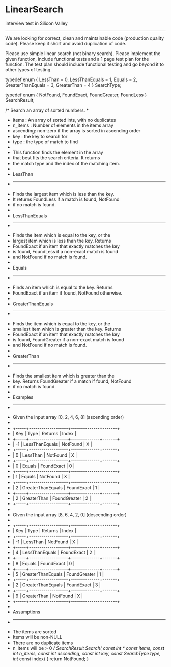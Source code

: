 # LinearSearch
interview test in Silicon Valley

-----
We are looking for correct, clean and maintainable code (production quality code). 
Please keep it short and avoid duplication of code. 

Please use simple linear search (not binary search).
Please implement the given function, include functional tests and a 1 page test plan for the function. The test plan should include functional testing and go beyond it to other types of testing.


typedef enum {
    LessThan = 0,
    LessThanEquals = 1,
    Equals = 2,
    GreaterThanEquals = 3,
    GreaterThan = 4
} SearchType;

typedef enum {
    NotFound,
    FoundExact,
    FoundGreater,
    FoundLess
} SearchResult;

/* Search an array of sorted numbers.
*
* items    : An array of sorted ints, with no duplicates
* n_items  : Number of elements in the items array
* ascending: non-zero if the array is sorted in ascending order
* key      : the key to search for
* type     : the type of match to find
*
* This function finds the element in the array
* that best fits the search criteria. It returns
* the match type and the index of the matching item.
*
* LessThan
* --------
*  Finds the largest item which is less than the key.
*  It returns FoundLess if a match is found, NotFound
*  if no match is found.
*
* LessThanEquals
* --------------
*  Finds the item which is equal to the key, or the
*  largest item which is less than the key. Returns
*  FoundExact if an item that exactly matches the key
*  is found, FoundLess if a non-exact match is found
*  and NotFound if no match is found.
*
* Equals
* ------
*  Finds an item which is equal to the key. Returns
*  FoundExact if an item if found, NotFound otherwise.
*
* GreaterThanEquals
* -----------------
*  Finds the item which is equal to the key, or the
*  smallest item which is greater than the key. Returns
*  FoundExact if an item that exactly matches the key
*  is found, FoundGreater if a non-exact match is found
*  and NotFound if no match is found.
*
* GreaterThan
* -----------
*  Finds the smallest item which is greater than the
*  key. Returns FoundGreater if a match if found, NotFound
*  if no match is found.
*
* Examples
* --------
*  Given the input array [0, 2, 4, 6, 8] (ascending order)
*
*  +-----+-------------------+--------------+-------+
*  | Key | Type              | Returns      | Index |
*  +-----+-------------------+--------------+-------+
*  | -1  | LessThanEquals    | NotFound     | X     |
*  +-----+-------------------+--------------+-------+
*  |  0  | LessThan          | NotFound     | X     |
*  +-----+-------------------+--------------+-------+
*  |  0  | Equals            | FoundExact   | 0     |
*  +-----+-------------------+--------------+-------+
*  |  1  | Equals            | NotFound     | X     |
*  +-----+-------------------+--------------+-------+
*  |  2  | GreaterThanEquals | FoundExact   | 1     |
*  +-----+-------------------+--------------+-------+
*  |  2  | GreaterThan       | FoundGreater | 2     |
*  +-----+-------------------+--------------+-------+
*
*  Given the input array [8, 6, 4, 2, 0] (descending order)
*
*  +-----+-------------------+--------------+-------+
*  | Key | Type              | Returns      | Index |
*  +-----+-------------------+--------------+-------+
*  | -1  | LessThan          | NotFound     | X     |
*  +-----+-------------------+--------------+-------+
*  |  4  | LessThanEquals    | FoundExact   | 2     |
*  +-----+-------------------+--------------+-------+
*  |  8  | Equals            | FoundExact   | 0     |
*  +-----+-------------------+--------------+-------+
*  |  5  | GreaterThanEquals | FoundGreater | 1     |
*  +-----+-------------------+--------------+-------+
*  |  2  | GreaterThanEquals | FoundExact   | 3     |
*  +-----+-------------------+--------------+-------+
*  |  9  | GreaterThan       | NotFound     | X     |
*  +-----+-------------------+--------------+-------+
*
* Assumptions
* -----------
*  The items are sorted
*  Items will be non-NULL
*  There are no duplicate items
*  n_items will be > 0
*/
SearchResult Search(
    const int * const items,
    const int n_items,
    const int ascending,
    const int key,
    const SearchType type,
    int* const index)
{
    return NotFound;
}
